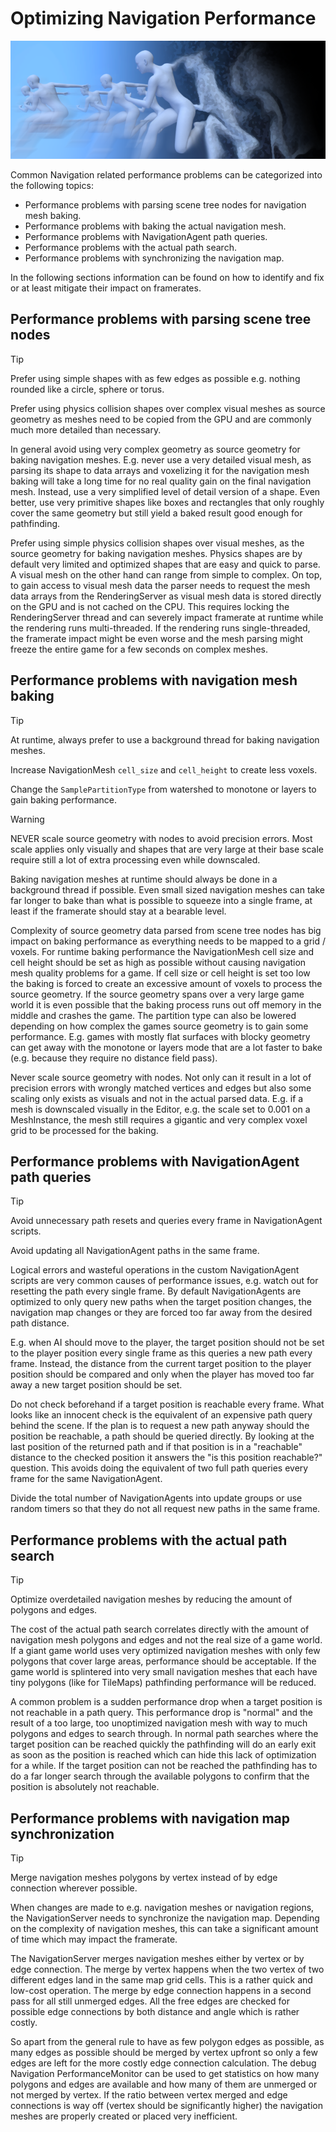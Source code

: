 # Optimizing Navigation Performance

![image](img/nav_optimization.webp)

Common Navigation related performance problems can be categorized into
the following topics:

-   Performance problems with parsing scene tree nodes for navigation
    mesh baking.
-   Performance problems with baking the actual navigation mesh.
-   Performance problems with NavigationAgent path queries.
-   Performance problems with the actual path search.
-   Performance problems with synchronizing the navigation map.

In the following sections information can be found on how to identify
and fix or at least mitigate their impact on framerates.

## Performance problems with parsing scene tree nodes

Tip

Prefer using simple shapes with as few edges as possible e.g. nothing
rounded like a circle, sphere or torus.

Prefer using physics collision shapes over complex visual meshes as
source geometry as meshes need to be copied from the GPU and are
commonly much more detailed than necessary.

In general avoid using very complex geometry as source geometry for
baking navigation meshes. E.g. never use a very detailed visual mesh, as
parsing its shape to data arrays and voxelizing it for the navigation
mesh baking will take a long time for no real quality gain on the final
navigation mesh. Instead, use a very simplified level of detail version
of a shape. Even better, use very primitive shapes like boxes and
rectangles that only roughly cover the same geometry but still yield a
baked result good enough for pathfinding.

Prefer using simple physics collision shapes over visual meshes, as the
source geometry for baking navigation meshes. Physics shapes are by
default very limited and optimized shapes that are easy and quick to
parse. A visual mesh on the other hand can range from simple to complex.
On top, to gain access to visual mesh data the parser needs to request
the mesh data arrays from the RenderingServer as visual mesh data is
stored directly on the GPU and is not cached on the CPU. This requires
locking the RenderingServer thread and can severely impact framerate at
runtime while the rendering runs multi-threaded. If the rendering runs
single-threaded, the framerate impact might be even worse and the mesh
parsing might freeze the entire game for a few seconds on complex
meshes.

## Performance problems with navigation mesh baking

Tip

At runtime, always prefer to use a background thread for baking
navigation meshes.

Increase NavigationMesh `cell_size` and `cell_height` to create less
voxels.

Change the `SamplePartitionType` from watershed to monotone or layers to
gain baking performance.

Warning

NEVER scale source geometry with nodes to avoid precision errors. Most
scale applies only visually and shapes that are very large at their base
scale require still a lot of extra processing even while downscaled.

Baking navigation meshes at runtime should always be done in a
background thread if possible. Even small sized navigation meshes can
take far longer to bake than what is possible to squeeze into a single
frame, at least if the framerate should stay at a bearable level.

Complexity of source geometry data parsed from scene tree nodes has big
impact on baking performance as everything needs to be mapped to a grid
/ voxels. For runtime baking performance the NavigationMesh cell size
and cell height should be set as high as possible without causing
navigation mesh quality problems for a game. If cell size or cell height
is set too low the baking is forced to create an excessive amount of
voxels to process the source geometry. If the source geometry spans over
a very large game world it is even possible that the baking process runs
out off memory in the middle and crashes the game. The partition type
can also be lowered depending on how complex the games source geometry
is to gain some performance. E.g. games with mostly flat surfaces with
blocky geometry can get away with the monotone or layers mode that are a
lot faster to bake (e.g. because they require no distance field pass).

Never scale source geometry with nodes. Not only can it result in a lot
of precision errors with wrongly matched vertices and edges but also
some scaling only exists as visuals and not in the actual parsed data.
E.g. if a mesh is downscaled visually in the Editor, e.g. the scale set
to 0.001 on a MeshInstance, the mesh still requires a gigantic and very
complex voxel grid to be processed for the baking.

## Performance problems with NavigationAgent path queries

Tip

Avoid unnecessary path resets and queries every frame in NavigationAgent
scripts.

Avoid updating all NavigationAgent paths in the same frame.

Logical errors and wasteful operations in the custom NavigationAgent
scripts are very common causes of performance issues, e.g. watch out for
resetting the path every single frame. By default NavigationAgents are
optimized to only query new paths when the target position changes, the
navigation map changes or they are forced too far away from the desired
path distance.

E.g. when AI should move to the player, the target position should not
be set to the player position every single frame as this queries a new
path every frame. Instead, the distance from the current target position
to the player position should be compared and only when the player has
moved too far away a new target position should be set.

Do not check beforehand if a target position is reachable every frame.
What looks like an innocent check is the equivalent of an expensive path
query behind the scene. If the plan is to request a new path anyway
should the position be reachable, a path should be queried directly. By
looking at the last position of the returned path and if that position
is in a "reachable" distance to the checked position it answers the "is
this position reachable?" question. This avoids doing the equivalent of
two full path queries every frame for the same NavigationAgent.

Divide the total number of NavigationAgents into update groups or use
random timers so that they do not all request new paths in the same
frame.

## Performance problems with the actual path search

Tip

Optimize overdetailed navigation meshes by reducing the amount of
polygons and edges.

The cost of the actual path search correlates directly with the amount
of navigation mesh polygons and edges and not the real size of a game
world. If a giant game world uses very optimized navigation meshes with
only few polygons that cover large areas, performance should be
acceptable. If the game world is splintered into very small navigation
meshes that each have tiny polygons (like for TileMaps) pathfinding
performance will be reduced.

A common problem is a sudden performance drop when a target position is
not reachable in a path query. This performance drop is "normal" and the
result of a too large, too unoptimized navigation mesh with way to much
polygons and edges to search through. In normal path searches where the
target position can be reached quickly the pathfinding will do an early
exit as soon as the position is reached which can hide this lack of
optimization for a while. If the target position can not be reached the
pathfinding has to do a far longer search through the available polygons
to confirm that the position is absolutely not reachable.

## Performance problems with navigation map synchronization

Tip

Merge navigation meshes polygons by vertex instead of by edge connection
wherever possible.

When changes are made to e.g. navigation meshes or navigation regions,
the NavigationServer needs to synchronize the navigation map. Depending
on the complexity of navigation meshes, this can take a significant
amount of time which may impact the framerate.

The NavigationServer merges navigation meshes either by vertex or by
edge connection. The merge by vertex happens when the two vertex of two
different edges land in the same map grid cells. This is a rather quick
and low-cost operation. The merge by edge connection happens in a second
pass for all still unmerged edges. All the free edges are checked for
possible edge connections by both distance and angle which is rather
costly.

So apart from the general rule to have as few polygon edges as possible,
as many edges as possible should be merged by vertex upfront so only a
few edges are left for the more costly edge connection calculation. The
debug Navigation PerformanceMonitor can be used to get statistics on how
many polygons and edges are available and how many of them are unmerged
or not merged by vertex. If the ratio between vertex merged and edge
connections is way off (vertex should be significantly higher) the
navigation meshes are properly created or placed very inefficient.
